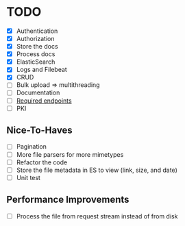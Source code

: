 # TODO

- [x] Authentication
- [x] Authorization
- [x] Store the docs
- [x] Process docs
- [x] ElasticSearch
- [x] Logs and Filebeat
- [x] CRUD
- [ ] Bulk upload => multithreading
- [ ] Documentation
- [ ] [Required endpoints](TASK.md#external-api-documentation)
- [ ] PKI

## Nice-To-Haves

- [ ] Pagination
- [ ] More file parsers for more mimetypes
- [ ] Refactor the code
- [ ] Store the file metadata in ES to view (link, size, and date)
- [ ] Unit test

## Performance Improvements

- [ ] Process the file from request stream instead of from disk
